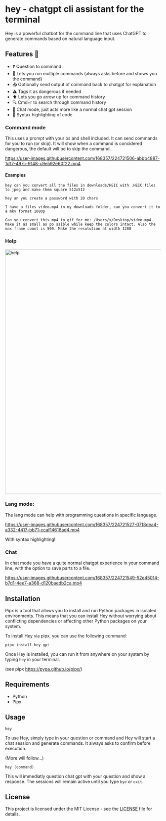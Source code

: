 # hey - chatgpt cli assistant for the terminal

Hey is a powerful chatbot for the command line that uses ChatGPT to generate commands based on natural language input.

## Features  🚀
- ❓ Question to command
- 🔄 Lets you run multiple commands (always asks before and shows you the command)
- 📤 Optionally send output of command back to chatgpt for explanation
- ⚠ Tags it as dangerous if needed
- ⬆️ Lets you go arrow up for command history
- 🔍 Cmd+r to search through command history
- 💬 Chat mode, just acts more like a normal chat gpt session
- 🌈 Syntax highlighting of code

### Command mode
This uses a prompt with your os and shell included. It can send commands for you to run (or skip). It will show when a command is concidered dangerous, the default will be to skip the command.

https://user-images.githubusercontent.com/168357/224721506-abbb4887-1d17-497c-9148-c9e592e60f22.mp4

#### Examples

```hey can you convert all the files in downloads/HEIC with .HEIC files to jpeg and make them square 512x512```

```hey an you create a password with 20 chars```

```I have a files video.mp4 in my downloads folder, can you convert it to a mkv format 1080p```

```Can you convert this mp4 to gif for me: /Users/x/Desktop/video.mp4. Make it as small as po ssible while keep the colors intact. Also the max frame count is 500. Make the resolution at width 1280```

### Help
<img width="791" alt="help" src="https://user-images.githubusercontent.com/168357/224721572-c1167661-463b-4354-8dcb-3f4e90f18b99.png">

### Lang mode:
The lang mode can help with programming questions in specific language.

https://user-images.githubusercontent.com/168357/224721527-0718dea4-a332-4417-bb71-ccaf14616ad4.mp4

With syntax highlighting!

### Chat
In chat mode you have a quite normal chatgpt experience in your command line, with the option to save parts to a file.

https://user-images.githubusercontent.com/168357/224721549-52e45014-b7d1-4ee7-a368-d120baedb2ca.mp4

## Installation
Pipx is a tool that allows you to install and run Python packages in isolated environments. This means that you can install Hey without worrying about conflicting dependencies or affecting other Python packages on your system.

To install Hey via pipx, you can use the following command:
```
pipx install hey-gpt
```
Once Hey is installed, you can run it from anywhere on your system by typing `hey` in your terminal.

(see pipx https://pypa.github.io/pipx/)

## Requirements
- Python
- Pipx

## Usage

```
hey
```
To use Hey, simply type in your question or command and Hey will start a chat session and generate commands. It always asks to confirm before execution.

(More will follow...)

```
hey (command)
```
This will immediatly question chat gpt with your question and show a response. The sessions will remain active until you type ``bye`` or ``exit``.

## License

This project is licensed under the MIT License - see the [LICENSE](LICENSE) file for details.
